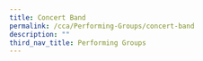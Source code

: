 ```yaml
---
title: Concert Band
permalink: /cca/Performing-Groups/concert-band
description: ""
third_nav_title: Performing Groups
---
```

